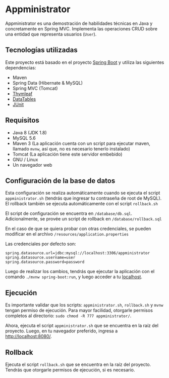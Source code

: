 # Appministrator

Appministrator es una demostración de habilidades técnicas en Java y concretamente en Spring MVC. Implementa las operaciones CRUD sobre una entidad que representa usuarios (`User`).

## Tecnologías utilizadas
Este proyecto está basado en el proyecto [Spring Boot](http://projects.spring.io/spring-boot/) y utiliza las siguientes dependencias:
- Maven
- Spring Data (Hibernate & MySQL)
- Spring MVC (Tomcat)
- [Thymleaf](http://www.thymeleaf.org/)
- [DataTables](https://datatables.net/)
- [JUnit](http://junit.org/junit4/)

## Requisitos
- Java 8 (JDK 1.8)
- MySQL 5.6
- Maven 3 (La aplicación cuenta con un script para ejecutar maven, llamado `mvnw`, así que, no es necesario tenerlo instalado)
- Tomcat (La aplicación tiene este servidor embebido)
- GNU / Linux
- Un navegador web


## Configuración de la base de datos
Esta configuración se realiza automáticamente cuando se ejecuta el script `appministrator.sh` (tendrás que ingresar tu contraseña de root de MySQL). El rollback también se ejecuta automáticamente con el script `rollback.sh`

El script de configuración se encuentra en `/database/db.sql`. Adicionalmente, se provée un script de rollback en `/database/rollback.sql`

En el caso de que se quiera probar con otras credenciales, se pueden modificar en el archivo `/resources/application.properties`

Las credenciales por defecto son:

```
spring.datasource.url=jdbc:mysql://localhost:3306/appministrator
spring.datasource.username=user
spring.datasource.password=password
```

Luego de realizar los cambios, tendrás que ejecutar la aplicación con el comando `./mvnw spring-boot:run`, y luego acceder a tu [localhost](http://localhost:8080/).

## Ejecución
Es importante validar que los scripts: `appministrator.sh`, `rollback.sh` y `mvnw` tengan permiso de ejecución. Para mayor facilidad, otorgarle permisos completos al directorio: `sudo chmod -R 777 appministrator/`.

Ahora, ejecuta el script `appministrator.sh` que se encuentra en la raíz del proyecto. Luego, en tu navegador preferido, ingresa a [http://localhost:8080/](http://localhost:8080/).

## Rollback
Ejecuta el script `rollback.sh` que se encuentra en la raíz del proyecto. Tendrás que otorgarle permisos de ejecución, si es necesario.
